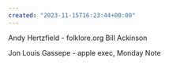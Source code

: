 ```yaml
---
created: "2023-11-15T16:23:44+00:00"
---
```

Andy Hertzfield - folklore.org
Bill Ackinson

Jon Louis Gassepe - apple exec, Monday Note

